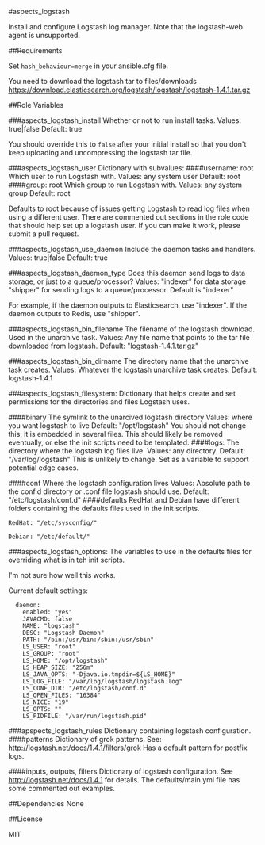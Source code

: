 #aspects_logstash

Install and configure Logstash log manager. Note that the logstash-web agent is unsupported.

##Requirements

Set ```hash_behaviour=merge``` in your ansible.cfg file.

You need to download the logstash tar to files/downloads https://download.elasticsearch.org/logstash/logstash/logstash-1.4.1.tar.gz

##Role Variables

###aspects_logstash_install
Whether or not to run install tasks.
Values: true|false
Default: true

You should override this to ```false``` after your initial install so that you don't keep uploading and uncompressing the logstash tar file.

###aspects_logstash_user
Dictionary with subvalues:
####username: root
Which user to run Logstash with.
Values: any system user
Default: root
####group: root
Which group to run Logstash with.
Values: any system group
Default: root

Defaults to root because of issues getting Logstash to read log files when using a different user. There are commented out sections in the role code that should help set up a logstash user. If you can make it work, please submit a pull request.

###aspects_logstash_use_daemon
Include the daemon tasks and handlers.
Values: true|false
Default: true

###aspects_logstash_daemon_type
Does this daemon send logs to data storage, or just to a queue/processor?
Values: 
"indexer" for data storage
"shipper" for sending logs to a queue/processor.
Default is "indexer"

For example, if the daemon outputs to Elasticsearch, use "indexer". If the daemon outputs to Redis, use "shipper".

###aspects_logstash_bin_filename
The filename of the logstash download. Used in the unarchive task.
Values: Any file name that points to the tar file downloaded from logstash.
Default: "logstash-1.4.1.tar.gz"

###aspects_logstash_bin_dirname
The directory name that the unarchive task creates.
Values: Whatever the logstash unarchive task creates.
Default: logstash-1.4.1

###aspects_logstash_filesystem:
Dictionary that helps create and set permissions for the directories and files Logstash uses.

####binary
The symlink to the unarcived logstash directory
Values: where you want logstash to live
Default: "/opt/logstash"
You should not change this, it is embedded in several files. This should likely be removed eventually, or else the init scripts need to be templated. 
####logs: 
The directory where the logstash log files live.
Values: any directory.
Default: "/var/log/logstash"
This is unlikely to change. Set as a variable to support potential edge cases.

####conf
Where the logstash configuration lives
Values: Absolute path to the conf.d directory or .conf file logstash should use.
Default: "/etc/logstash/conf.d"
####defaults
RedHat and Debian have different folders containing the defaults files used in the init scripts.

```RedHat: "/etc/sysconfig/"```

```Debian: "/etc/default/"```

###aspects_logstash_options:
The variables to use in the defaults files for overriding what is in teh init scripts.

I'm not sure how well this works.

Current default settings:

      daemon:
        enabled: "yes"
        JAVACMD: false
        NAME: "logstash"
        DESC: "Logstash Daemon"
        PATH: "/bin:/usr/bin:/sbin:/usr/sbin"
        LS_USER: "root"
        LS_GROUP: "root"
        LS_HOME: "/opt/logstash"
        LS_HEAP_SIZE: "256m"
        LS_JAVA_OPTS: "-Djava.io.tmpdir=${LS_HOME}"
        LS_LOG_FILE: "/var/log/logstash/logstash.log"
        LS_CONF_DIR: "/etc/logstash/conf.d"
        LS_OPEN_FILES: "16384"
        LS_NICE: "19"
        LS_OPTS: ""
        LS_PIDFILE: "/var/run/logstash.pid"

###apspects_logstash_rules
Dictionary containing logstash configuration.
####patterns
Dictionary of grok patterns. See: http://logstash.net/docs/1.4.1/filters/grok
Has a default pattern for postfix logs.

####inputs, outputs, filters
Dictionary of logstash configuration. See http://logstash.net/docs/1.4.1 for details. The defaults/main.yml file has some commented out examples.

##Dependencies
None

##License

MIT
